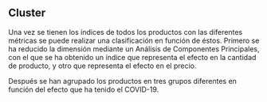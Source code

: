 ## Cluster

Una vez se tienen los índices de todos los productos con las diferentes métricas se puede realizar una clasificación en función de éstos. Primero se ha reducido la dimensión mediante un Análisis de Componentes Principales, con el que se ha obtenido un índice que representa el efecto en la cantidad de producto, y otro que representa el efecto en el precio.

Después se han agrupado los productos en tres grupos diferentes en función del efecto que ha tenido el COVID-19.
